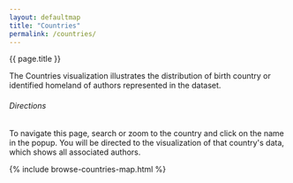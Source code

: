 ```yaml
---
layout: defaultmap
title: "Countries"
permalink: /countries/
---
```


 <div class="pagetitle">
      {{ page.title }}
      </div>

The Countries visualization illustrates the distribution of birth country or identified homeland of authors represented in the dataset.

###### Directions

 To navigate this page, search or zoom to the country and click on the name in the popup. You will be directed to the visualization of that country's data, which shows all associated authors.

{% include browse-countries-map.html %}


